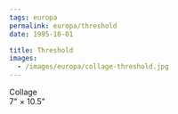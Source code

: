 ```yaml
---
tags: europa
permalink: europa/threshold
date: 1995-10-01

title: Threshold
images:
  - /images/europa/collage-threshold.jpg
---
```

Collage  
7" × 10.5"